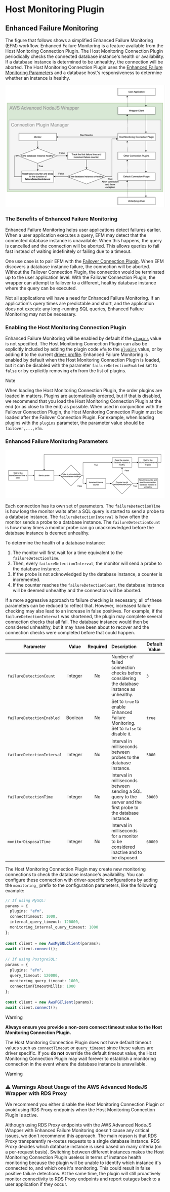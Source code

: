 # Host Monitoring Plugin

## Enhanced Failure Monitoring

The figure that follows shows a simplified Enhanced Failure Monitoring (EFM) workflow. Enhanced Failure Monitoring is a feature available from the Host Monitoring Connection Plugin. The Host Monitoring Connection Plugin periodically checks the connected database instance's health or availability. If a database instance is determined to be unhealthy, the connection will be aborted. The Host Monitoring Connection Plugin uses the [Enhanced Failure Monitoring Parameters](#enhanced-failure-monitoring-parameters) and a database host's responsiveness to determine whether an instance is healthy.

<div style="text-align:center"><img src="../../images/enhanced_failure_monitoring_diagram.png" alt="enhanced_failure_monitoring_diagram.png"/></div>

### The Benefits of Enhanced Failure Monitoring

Enhanced Failure Monitoring helps user applications detect failures earlier. When a user application executes a query, EFM may detect that the connected database instance is unavailable. When this happens, the query is cancelled and the connection will be aborted. This allows queries to fail fast instead of waiting indefinitely or failing due to a timeout.

One use case is to pair EFM with the [Failover Connection Plugin](./UsingTheFailoverPlugin.md). When EFM discovers a database instance failure, the connection will be aborted. Without the Failover Connection Plugin, the connection would be terminated up to the user application level. With the Failover Connection Plugin, the wrapper can attempt to failover to a different, healthy database instance where the query can be executed.

Not all applications will have a need for Enhanced Failure Monitoring. If an application's query times are predictable and short, and the application does not execute any long-running SQL queries, Enhanced Failure Monitoring may not be necessary.

### Enabling the Host Monitoring Connection Plugin

Enhanced Failure Monitoring will be enabled by default if the [`plugins`](../UsingTheNodejsWrapper.md#connection-plugin-manager-parameters) value is not specified. The Host Monitoring Connection Plugin can also be explicitly included by adding the plugin code `efm` to the [`plugins`](../UsingTheNodejsWrapper.md#aws-advanced-nodejs-wrapper-parameters) value, or by adding it to the current [driver profile](../UsingTheNodejsWrapper.md#aws-advanced-nodejs-wrapper-parameters). Enhanced Failure Monitoring is enabled by default when the Host Monitoring Connection Plugin is loaded, but it can be disabled with the parameter `failureDetectionEnabled` set to `false` or by explicitly removing `efm` from the list of plugins.

> [!NOTE]
> When loading the Host Monitoring Connection Plugin, the order plugins are loaded in matters. Plugins are automatically ordered, but if that is disabled, we recommend that you load the Host Monitoring Connection Plugin at the end (or as close to the end) as possible. When used in conjunction with the Failover Connection Plugin, the Host Monitoring Connection Plugin must be loaded after the Failover Connection Plugin. For example, when loading plugins with the `plugins` parameter, the parameter value should be `failover,...,efm`.

### Enhanced Failure Monitoring Parameters

<div style="text-align:center"><img src="../../images/efm_monitor_process.png" /></div>

Each connection has its own set of parameters. The `failureDetectionTime` is how long the monitor waits after a SQL query is started to send a probe to a database instance. The `failureDetectionInterval` is how often the monitor sends a probe to a database instance. The `failureDetectionCount` is how many times a monitor probe can go unacknowledged before the database instance is deemed unhealthy.

To determine the health of a database instance:

1. The monitor will first wait for a time equivalent to the `failureDetectionTime`.
2. Then, every `failureDetectionInterval`, the monitor will send a probe to the database instance.
3. If the probe is not acknowledged by the database instance, a counter is incremented.
4. If the counter reaches the `failureDetectionCount`, the database instance will be deemed unhealthy and the connection will be aborted.

If a more aggressive approach to failure checking is necessary, all of these parameters can be reduced to reflect that. However, increased failure checking may also lead to an increase in false positives. For example, if the `failureDetectionInterval` was shortened, the plugin may complete several connection checks that all fail. The database instance would then be considered unhealthy, but it may have been about to recover and the connection checks were completed before that could happen.

| Parameter                  |  Value  | Required | Description                                                                                                      | Default Value |
| -------------------------- | :-----: | :------: | :--------------------------------------------------------------------------------------------------------------- | ------------- |
| `failureDetectionCount`    | Integer |    No    | Number of failed connection checks before considering the database instance as unhealthy.                        | `3`           |
| `failureDetectionEnabled`  | Boolean |    No    | Set to `true` to enable Enhanced Failure Monitoring. Set to `false` to disable it.                               | `true`        |
| `failureDetectionInterval` | Integer |    No    | Interval in milliseconds between probes to the database instance.                                                | `5000`        |
| `failureDetectionTime`     | Integer |    No    | Interval in milliseconds between sending a SQL query to the server and the first probe to the database instance. | `30000`       |
| `monitorDisposalTime`      | Integer |    No    | Interval in milliseconds for a monitor to be considered inactive and to be disposed.                             | `60000`       |

The Host Monitoring Connection Plugin may create new monitoring connections to check the database instance's availability. You can configure these connection with driver-specific configurations by adding the `monitoring_` prefix to the configuration parameters, like the following example:

```typescript
// If using MySQL:
params = {
  plugins: "efm",
  connectTimeout: 1000,
  internal_query_timeout: 120000,
  monitoring_internal_query_timeout: 1000
};

const client = new AwsMySQLClient(params);
await client.connect();

// If using PostgreSQL:
params = {
  plugins: "efm",
  query_timeout: 120000,
  monitoring_query_timeout: 1000,
  connectionTimeoutMillis: 1000
};

const client = new AwsPGClient(params);
await client.connect();
```

> [!WARNING]
>
> **Always ensure you provide a non-zero connect timeout value to the Host Monitoring Connection Plugin.**
>
> The Host Monitoring Connection Plugin does not have default timeout values such as `connectTimeout` or `query_timeout` since these values are driver specific. If you **do not** override the default timeout value, the Host Monitoring Connection Plugin may wait forever to establish a monitoring connection in the event where the database instance is unavailable.

> [!WARNING]
>
> ### :warning: Warnings About Usage of the AWS Advanced NodeJS Wrapper with RDS Proxy
>
> We recommend you either disable the Host Monitoring Connection Plugin or avoid using RDS Proxy endpoints when the Host Monitoring Connection Plugin is active.
>
> Although using RDS Proxy endpoints with the AWS Advanced NodeJS Wrapper with Enhanced Failure Monitoring doesn't cause any critical issues, we don't recommend this approach. The main reason is that RDS Proxy transparently re-routes requests to a single database instance. RDS Proxy decides which database instance is used based on many criteria (on a per-request basis). Switching between different instances makes the Host Monitoring Connection Plugin useless in terms of instance health monitoring because the plugin will be unable to identify which instance it's connected to, and which one it's monitoring. This could result in false positive failure detections. At the same time, the plugin will still proactively monitor connectivity to RDS Proxy endpoints and report outages back to a user application if they occur.

